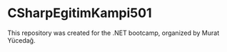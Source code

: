 # CSharpEgitimKampi501
This repository was created for the .NET bootcamp, organized by Murat Yücedağ.
